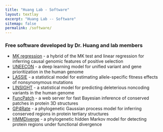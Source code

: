 ```yaml
---
title: "Huang Lab - Software"
layout: textlay
excerpt: "Huang Lab -- Software"
sitemap: false
permalink: /software/
---
```


### Free software developed by Dr. Huang and lab members
<ul>
  <li>
    <a href="https://github.com/yifei-lab/MK-regression">MK regression</a> - a hybrid of the MK test and linear regression for inferring causal genomic features of positive selection
  </li>
  <li>
    <a href="https://github.com/yifei-lab/UNEECON">UNEECON</a> - a deep learning model for unified variant and gene prioritization in the human genome
  </li>
  <li>
    <a href="https://github.com/CshlSiepelLab/LASSIE">LASSIE</a> - a statistical model for estimating allele-specific fitness effects of nonsynonymous mutations
  </li>

  <li>
    <a href="https://github.com/CshlSiepelLab/LINSIGHT">LINSIGHT</a> - a statistical model for predicting deleterious noncoding variants in the human genome
  </li>

  <li>
    <a href="http://info.mcmaster.ca/yifei/FuncPatch">FuncPatch</a> - a web server for fast Bayesian inference of conserved patches in protein 3D structures
  </li>

  <li>
    <a href="http://info.mcmaster.ca/yifei/software/gp4rate.html">GP4Rate</a> - a phylogenetic Gaussian process model for inferring conserved regions in protein tertiary structures
  </li>

  <li>
    <a href="http://info.mcmaster.ca/yifei/software/HMMDiverge.html">HMMDiverge</a> - a phylogenetic hidden Markov model for detecting protein regions under functional divergence
  </li>
</ul>

